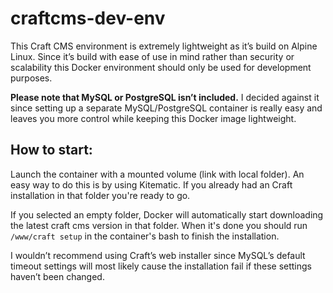 # craftcms-dev-env
This Craft CMS environment is extremely lightweight as it’s build on Alpine Linux. Since it’s build with ease of use in mind rather than security or scalability this Docker environment should only be used for development purposes.

**Please note that MySQL or PostgreSQL isn’t included.** I decided against it since setting up a separate MySQL/PostgreSQL container is really easy and leaves you more control while keeping this Docker image lightweight.

## How to start:
Launch the container with a mounted volume (link with local folder). An easy way to do this is by using Kitematic. If you already had an Craft installation in that folder you're ready to go.

If you selected an empty folder, Docker will automatically start downloading the latest craft cms version in that folder. When it's done you should run `/www/craft setup` in the container's bash to finish the installation. 

I wouldn’t recommend using Craft’s web installer since MySQL’s default timeout settings will most likely cause the installation fail if these settings haven’t been changed.
